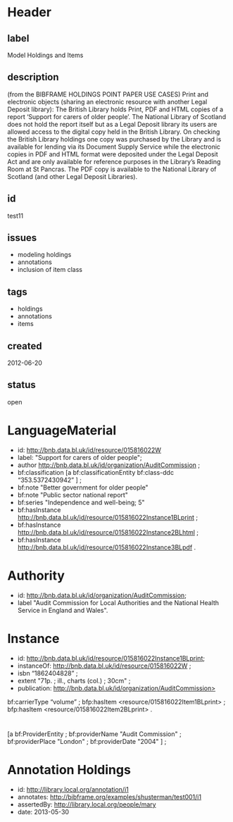 # Header

## label

Model Holdings and Items

## description

(from the BIBFRAME HOLDINGS POINT PAPER USE CASES) Print and electronic objects (sharing an electronic resource with another Legal Deposit library): The British Library holds Print, PDF and HTML copies of a report ‘Support for carers of older people’. The National Library of Scotland does not hold the report itself but as a Legal Deposit library its users are allowed access to the digital copy held in the British Library. On checking the British Library holdings one copy was purchased by the Library and is available for lending via its Document Supply Service while the electronic copies in PDF and HTML format were deposited under the Legal Deposit Act and are only available for reference purposes in the Library’s Reading Room at St Pancras. The PDF copy is available to the National Library of Scotland (and other Legal Deposit Libraries).

## id

test11

## issues

* modeling holdings
* annotations
* inclusion of item class

## tags

* holdings
* annotations
* items

## created

2012-06-20

## status

open

# LanguageMaterial

* id: <http://bnb.data.bl.uk/id/resource/015816022W>
* label: "Support for carers of older people";
* author <http://bnb.data.bl.uk/id/organization/AuditCommission> ;
* bf:classification [a bf:classificationEntity
   bf:class-ddc “353.5372430942” ] ;
* bf:note "Better government for older people"
* bf:note "Public sector national report"
* bf:series "Independence and well-being; 5"
* bf:hasInstance <http://bnb.data.bl.uk/id/resource/015816022Instance1BLprint> ;
* bf:hasInstance <http://bnb.data.bl.uk/id/resource/015816022Instance2BLhtml> ;
* bf:hasInstance <http://bnb.data.bl.uk/id/resource/015816022Instance3BLpdf> .

# Authority

* id: <http://bnb.data.bl.uk/id/organization/AuditCommission>;
* label "Audit Commission for Local Authorities and the National Health Service in England and Wales".

# Instance 

* id: <http://bnb.data.bl.uk/id/resource/015816022Instance1BLprint>;
* instanceOf: <http://bnb.data.bl.uk/id/resource/015816022W> ;
* isbn “1862404828” ;
* extent "71p. ; ill., charts (col.) ; 30cm" ;
* publication: http://bnb.data.bl.uk/id/organization/AuditCommission>

bf:carrierType “volume” ;
bfp:hasItem <resource/015816022Item1BLprint> ;
bfp:hasItem <resource/015816022Item2BLprint>  .

# 

 [a bf:ProviderEntity ;
   bf:providerName "Audit Commission" ; 
   bf:providerPlace "London"  ; 
   bf:providerDate "2004"  ] ;






# Annotation Holdings

* id: <http://library.local.org/annotation/i1>
* annotates: <http://bibframe.org/examples/shusterman/test001/i1>
* assertedBy: <http://library.local.org/people/mary>
* date: 2013-05-30

